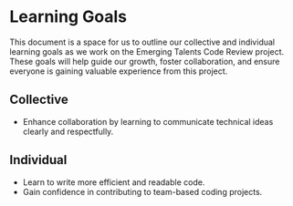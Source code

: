 # Learning Goals

This document is a space for us to outline our collective and individual
learning goals as we work on the Emerging Talents Code Review project.
These goals will help guide our growth, foster collaboration, and ensure
everyone is gaining valuable experience from this project.

## Collective

- Enhance collaboration by learning to communicate technical ideas clearly and respectfully.

## Individual

- Learn to write more efficient and readable code.  
- Gain confidence in contributing to team-based coding projects.
